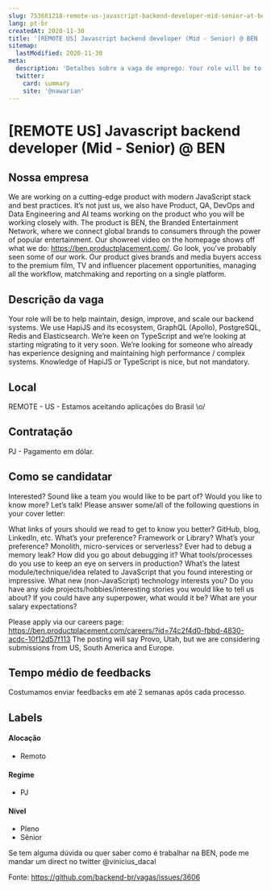 ```yaml
---
slug: 753681218-remote-us-javascript-backend-developer-mid-senior-at-ben
lang: pt-br
createdAt: 2020-11-30
title: '[REMOTE US] Javascript backend developer (Mid - Senior) @ BEN - Vaga de Emprego'
sitemap:
  lastModified: 2020-11-30
meta:
  description: 'Detalhes sobre a vaga de emprego: Your role will be to help maintain, design, improve, and scale our backend systems. We use HapiJS and its ecosystem, GraphQL (Apollo), PostgreSQL, Redis and Elasticsearch. We’re keen on TypeScript and we’re looking at starting migrating to it very soon. We’re looking for someone who already has experience designing and maintaining high performance / complex systems. Knowledge of HapiJS or TypeScript is nice, but not mandatory.'
  twitter:
    card: summary
    site: '@nawarian'
---
```


# [REMOTE US] Javascript backend developer (Mid - Senior) @ BEN

## Nossa empresa

We are working on a cutting-edge product with modern JavaScript stack and best practices. It’s not just us, we also have Product, QA, DevOps and Data Engineering and AI teams working on the product who you will be working closely with.
The product is BEN, the Branded Entertainment Network, where we connect global brands to consumers through the power of popular entertainment. Our showreel video on the homepage shows off what we do: https://ben.productplacement.com/. Go look, you’ve probably seen some of our work.
Our product gives brands and media buyers access to the premium film, TV and influencer placement opportunities, managing all the workflow, matchmaking and reporting on a single platform.

## Descrição da vaga

Your role will be to help maintain, design, improve, and scale our backend systems. We use HapiJS and its ecosystem, GraphQL (Apollo), PostgreSQL, Redis and Elasticsearch. We’re keen on TypeScript and we’re looking at starting migrating to it very soon.
We’re looking for someone who already has experience designing and maintaining high performance / complex systems. Knowledge of HapiJS or TypeScript is nice, but not mandatory.

## Local

REMOTE - US - Estamos aceitando aplicações do Brasil \o/

## Contratação

PJ - Pagamento em dólar.

## Como se candidatar

Interested? Sound like a team you would like to be part of? Would you like to know more? Let’s talk!
Please answer some/all of the following questions in your cover letter:

What links of yours should we read to get to know you better? GitHub, blog, LinkedIn, etc.
What’s your preference? Framework or Library?
What’s your preference? Monolith, micro-services or serverless?
Ever had to debug a memory leak? How did you go about debugging it?
What tools/processes do you use to keep an eye on servers in production?
What’s the latest module/technique/idea related to JavaScript that you found interesting or impressive.
What new (non-JavaScript) technology interests you?
Do you have any side projects/hobbies/interesting stories you would like to tell us about?
If you could have any superpower, what would it be?
What are your salary expectations?

Please apply via our careers page: https://ben.productplacement.com/careers/?id=74c2f4d0-fbbd-4830-acdc-10f12d57f113
The posting will say Provo, Utah, but we are considering submissions from US, South America and Europe.


## Tempo médio de feedbacks

Costumamos enviar feedbacks em até 2 semanas após cada processo.

## Labels


#### Alocação
- Remoto

#### Regime
- PJ

#### Nível
- Pleno
- Sênior

Se tem alguma dúvida ou quer saber como é trabalhar na BEN, pode me mandar um direct no twitter @vinicius_dacal






Fonte: https://github.com/backend-br/vagas/issues/3606